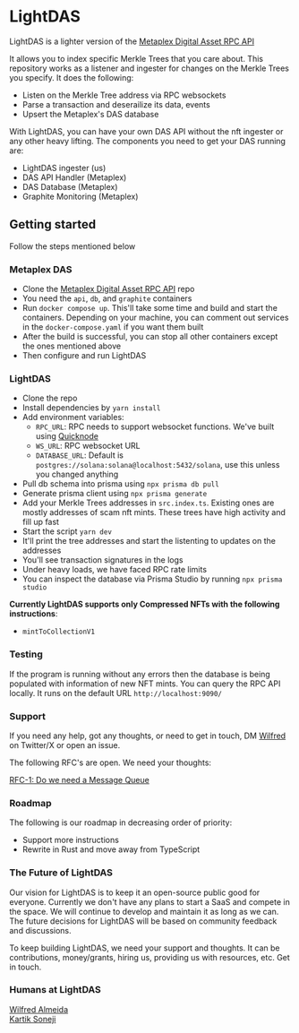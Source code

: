 # LightDAS
LightDAS is a lighter version of the [Metaplex Digital Asset RPC API](https://github.com/metaplex-foundation/digital-asset-rpc-infrastructure)

It allows you to index specific Merkle Trees that you care about. This repository works as a listener and ingester for changes on the Merkle Trees you specify. It does the following:
- Listen on the Merkle Tree address via RPC websockets
- Parse a transaction and deserailize its data, events
- Upsert the Metaplex's DAS database

With LightDAS, you can have your own DAS API without the nft ingester or any other heavy lifting. The components you need to get your DAS running are:
- LightDAS ingester (us)
- DAS API Handler (Metaplex)
- DAS Database (Metaplex)
- Graphite Monitoring (Metaplex)

## Getting started
Follow the steps mentioned below

### Metaplex DAS
- Clone the [Metaplex Digital Asset RPC API](https://github.com/metaplex-foundation/digital-asset-rpc-infrastructure) repo
- You need the `api`, `db`, and `graphite` containers
- Run `docker compose up`. This'll take some time and build and start the containers. Depending on your machine, you can comment out services in the `docker-compose.yaml` if you want them built
- After the build is successful, you can stop all other containers except the ones mentioned above
- Then configure and run LightDAS

### LightDAS
- Clone the repo
- Install dependencies by `yarn install`
- Add environment variables:
  - `RPC_URL`: RPC needs to support websocket functions. We've built using [Quicknode](https://www.quicknode.com/?via=aayush)
  - `WS_URL`: RPC websocket URL
  - `DATABASE_URL`: Default is `postgres://solana:solana@localhost:5432/solana`, use this unless you changed anything
- Pull db schema into prisma using `npx prisma db pull`
- Generate prisma client using `npx prisma generate`
- Add your Merkle Trees addresses in `src.index.ts`. Existing ones are mostly addresses of scam nft mints. These trees have high activity and fill up fast
- Start the script `yarn dev`
- It'll print the tree addresses and start the listenting to updates on the addresses
- You'll see transaction signatures in the logs
- Under heavy loads, we have faced RPC rate limits
- You can inspect the database via Prisma Studio by running `npx prisma studio`

**Currently LightDAS supports only Compressed NFTs with the following instructions**:
- `mintToCollectionV1`

### Testing
If the program is running without any errors then the database is being populated with information of new NFT mints. You can query the RPC API locally. It runs on the default URL `http://localhost:9090/`


### Support
If you need any help, got any thoughts, or need to get in touch, DM [Wilfred](https://twitter.com/WilfredAlmeida_) on Twitter/X or open an issue.

The following RFC's are open. We need your thoughts:

[RFC-1: Do we need a Message Queue](https://github.com/WilfredAlmeida/ldas/issues/2)

### Roadmap
The following is our roadmap in decreasing order of priority:  
- Support more instructions
- Rewrite in Rust and move away from TypeScript

### The Future of LightDAS
Our vision for LightDAS is to keep it an open-source public good for everyone. Currently we don't have any plans to start a SaaS and compete in the space. We will continue to develop and maintain it as long as we can. The future decisions for LightDAS will be based on community feedback and discussions.

To keep building LightDAS, we need your support and thoughts. It can be contributions, money/grants, hiring us, providing us with resources, etc. Get in touch.

### Humans at LightDAS
[Wilfred Almeida](https://twitter.com/WilfredAlmeida_)  
[Kartik Soneji](https://github.com/KartikSoneji)
